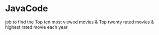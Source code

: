 # JavaCode
 job to find the Top ten most viewed movies &amp; Top twenty rated movies &amp; highest rated movie each year
